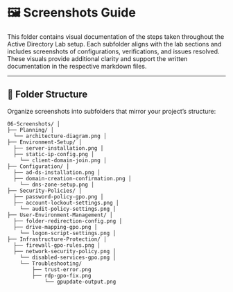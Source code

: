 # 🖼️ Screenshots Guide

This folder contains visual documentation of the steps taken throughout the Active Directory Lab setup. Each subfolder aligns with the lab sections and includes screenshots of configurations, verifications, and issues resolved. These visuals provide additional clarity and support the written documentation in the respective markdown files.

---

## 📁 Folder Structure

Organize screenshots into subfolders that mirror your project’s structure:

```
06-Screenshots/ │ 
├── Planning/ │ 
  └── architecture-diagram.png │ 
├── Environment-Setup/ │ 
  ├── server-installation.png │ 
  ├── static-ip-config.png │ 
    └── client-domain-join.png │ 
├── Configuration/ │ 
  ├── ad-ds-installation.png │ 
  ├── domain-creation-confirmation.png │ 
    └── dns-zone-setup.png │ 
├── Security-Policies/ │ 
  ├── password-policy-gpo.png │ 
  ├── account-lockout-settings.png │ 
    └── audit-policy-settings.png │ 
├── User-Environment-Management/ │ 
  ├── folder-redirection-config.png │ 
  ├── drive-mapping-gpo.png │ 
    └── logon-script-settings.png │ 
├── Infrastructure-Protection/ │ 
  ├── firewall-gpo-rules.png │ 
  ├── network-security-policy.png │ 
    └── disabled-services-gpo.png │ 
    └── Troubleshooting/ 
        ├── trust-error.png 
        ├── rdp-gpo-fix.png 
            └── gpupdate-output.png
```
